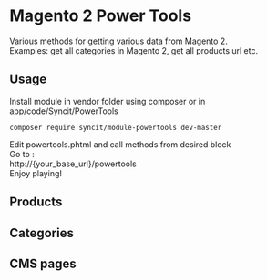 # Magento 2 Power Tools

 Various methods for getting  various data from Magento 2.   
 Examples: get all categories in Magento 2, get all products url etc.  

## Usage

Install module in vendor folder using composer or in app/code/Syncit/PowerTools  
```
composer require syncit/module-powertools dev-master  
```  
Edit powertools.phtml and call methods from desired block  
Go to :  
http://{your_base_url}/powertools   
Enjoy playing!  

## Products 

## Categories

## CMS pages